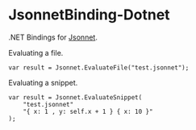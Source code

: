 # JsonnetBinding-Dotnet

.NET Bindings for [Jsonnet](https://jsonnet.org/).

Evaluating a file.

```
var result = Jsonnet.EvaluateFile("test.jsonnet");
```

Evaluating a snippet.

```
var result = Jsonnet.EvaluateSnippet(
    "test.jsonnet"
    "{ x: 1 , y: self.x + 1 } { x: 10 }"
);
```

